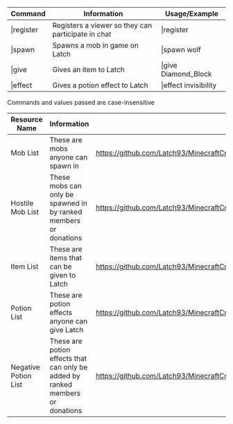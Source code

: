 Command | Information | Usage/Example
------ | ------- | -------
\|register | Registers a viewer so they can participate in chat | \|register
\|spawn | Spawns a mob in game on Latch | \|spawn wolf
\|give | Gives an item to Latch | \|give Diamond_Block
\|effect | Gives a potion effect to Latch | \|effect invisibility 

Commands and values passed are case-insensitive

Resource Name | Information | Link
------ | ------- | -------
Mob List | These are mobs anyone can spawn in | https://github.com/Latch93/MinecraftCrowdControl/blob/master/mobList.yml
Hostile Mob List | These mobs can only be spawned in by ranked members or donations | https://github.com/Latch93/MinecraftCrowdControl/blob/master/hostileMobList.yml
Item List | These are items that can be given to Latch | https://github.com/Latch93/MinecraftCrowdControl/blob/master/itemList.yml
Potion List | These are potion effects anyone can give Latch | https://github.com/Latch93/MinecraftCrowdControl/blob/master/potionList.yml
Negative Potion List | These are potion effects that can only be added by ranked members or donations | https://github.com/Latch93/MinecraftCrowdControl/blob/master/negativePotionEffectsList.yml
